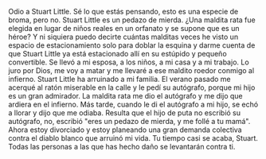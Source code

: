 Odio a Stuart Little. Sé lo que estás pensando, esto es una especie de broma, pero no. Stuart Little es un pedazo de mierda. ¿Una maldita rata fue elegida en lugar de niños reales en un orfanato y se supone que es un héroe? Y ni siquiera puedo decirte cuántas malditas veces he visto un espacio de estacionamiento solo para doblar la esquina y darme cuenta de que Stuart Little ya está estacionado allí en su estúpido y pequeño convertible. Se llevó a mi esposa, a los niños, a mi casa y a mi trabajo. Lo juro por Dios, me voy a matar y me llevaré a ese maldito roedor conmigo al infierno. Stuart Little ha arruinado a mi familia. El verano pasado me acerqué al ratón miserable en la calle y le pedí su autógrafo, porque mi hijo es un gran admirador. La maldita rata me dio el autógrafo y me dijo que ardiera en el infierno. Más tarde, cuando le di el autógrafo a mi hijo, se echó a llorar y dijo que me odiaba. Resulta que el hijo de puta no escribió su autógrafo, no, escribió "eres un pedazo de mierda, y me follé a tu mamá". Ahora estoy divorciado y estoy planeando una gran demanda colectiva contra el diablo blanco que arruinó mi vida. Tu tiempo casi se acaba, Stuart. Todas las personas a las que has hecho daño se levantarán contra ti.
